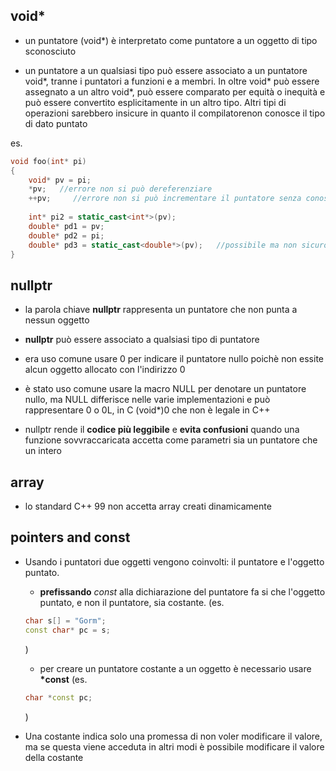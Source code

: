 ## void* ##

* un puntatore (void*) è interpretato come puntatore a un oggetto di tipo sconosciuto

* un puntatore a un qualsiasi tipo può essere associato a un puntatore void\*,  tranne i puntatori a funzioni e a membri. In oltre void\* può essere assegnato a un altro void\*, può essere comparato per equità o inequità e può essere convertito esplicitamente in un altro tipo.
Altri tipi di operazioni sarebbero insicure in quanto il compilatorenon  conosce il tipo di dato puntato

es.
```c++
void foo(int* pi)
{
	void* pv = pi;
	*pv;   //errore non si può dereferenziare
	++pv;     //errore non si può incrementare il puntatore senza conoscere il tipo
	
	int* pi2 = static_cast<int*>(pv);
	double* pd1 = pv;
	double* pd2 = pi;
	double* pd3 = static_cast<double*>(pv);   //possibile ma non sicuro poichè è implementation defined
}
```
## nullptr ##

* la parola chiave **nullptr** rappresenta un puntatore che non punta a nessun oggetto

* **nullptr** può essere associato a qualsiasi tipo di puntatore

* era uso comune usare 0 per indicare il puntatore nullo poichè non essite alcun oggetto allocato con l'indirizzo 0

* è stato uso comune usare la macro NULL per denotare un puntatore nullo, ma NULL differisce nelle varie implementazioni e può rappresentare 0 o 0L, in C (void*)0 che non è legale in C++

* nullptr rende il **codice più leggibile** e **evita confusioni** quando una funzione sovvraccaricata accetta come parametri sia un puntatore che un intero

## array ##

* lo standard C++ 99 non accetta array creati dinamicamente

## pointers and const ##

* Usando i puntatori due oggetti vengono  coinvolti: il puntatore e l'oggetto puntato.
  * **prefissando** *const* alla dichiarazione del puntatore fa si che l'oggetto puntato, e non il puntatore, sia costante. (es. 
  ```C++
  char s[] = "Gorm";
  const char* pc = s;
  ```
  )
  *  per creare un puntatore costante a un oggetto è necessario usare **\*const** 
  (es. 
  
  ```C++
  char *const pc;
  ```
  )

* Una costante indica solo una promessa di non voler modificare il valore, ma se questa viene acceduta in altri modi è possibile modificare il valore della costante


